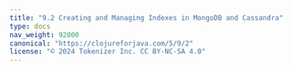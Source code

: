```yaml
---
title: "9.2 Creating and Managing Indexes in MongoDB and Cassandra"
type: docs
nav_weight: 92000
canonical: "https://clojureforjava.com/5/9/2"
license: "© 2024 Tokenizer Inc. CC BY-NC-SA 4.0"
---
```

